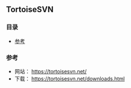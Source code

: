 ## TortoiseSVN

### 目录
* [参考](#参考)

### 参考
* 网站： https://tortoisesvn.net/
* 下载： https://tortoisesvn.net/downloads.html